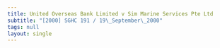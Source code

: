 ```yaml
---
title: United Overseas Bank Limited v Sim Marine Services Pte Ltd
subtitle: "[2000] SGHC 191 / 19\_September\_2000"
tags: null
layout: single
---
```


